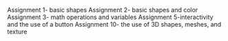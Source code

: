 Assignment 1- basic shapes
Assignment 2- basic shapes and color
Assignment 3- math operations and variables
Assignment 5-interactivity and the use of a button
Assignment 10- the use of 3D shapes, meshes, and texture
